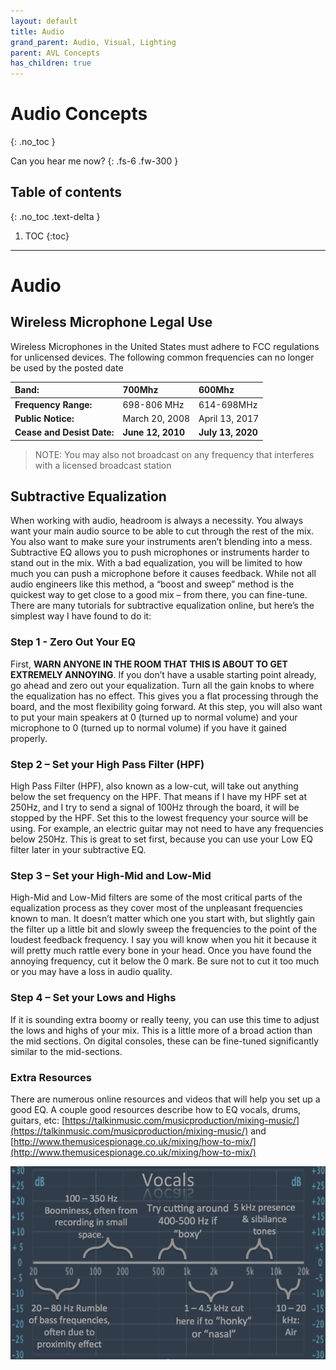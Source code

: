 ```yaml
---
layout: default
title: Audio
grand_parent: Audio, Visual, Lighting
parent: AVL Concepts
has_children: true
---
```

# Audio Concepts
{: .no_toc }

Can you hear me now?
{: .fs-6 .fw-300 }

## Table of contents
{: .no_toc .text-delta }

1. TOC
{:toc}

---
# Audio

## Wireless Microphone Legal Use

Wireless Microphones in the United States must adhere to FCC regulations for unlicensed devices. The following common frequencies can no longer be used by the posted date

| **Band:** | 700Mhz | 600Mhz |
| :--- | :--- | :--- |
| **Frequency Range:** | 698-806 MHz | 614-698MHz |
| **Public Notice:** | March 20, 2008 | April 13, 2017 |
| **Cease and Desist Date:** | **June 12, 2010** | **July 13, 2020** |

> NOTE: You may also not broadcast on any frequency that interferes with a licensed broadcast station

## Subtractive Equalization

When working with audio, headroom is always a necessity. You always want your main audio source to be able to cut through the rest of the mix. You also want to make sure your instruments aren’t blending into a mess. Subtractive EQ allows you to push microphones or instruments harder to stand out in the mix. With a bad equalization, you will be limited to how much you can push a microphone before it causes feedback. While not all audio engineers like this method, a “boost and sweep” method is the quickest way to get close to a good mix – from there, you can fine-tune. There are many tutorials for subtractive equalization online, but here’s the simplest way I have found to do it:

### **Step 1 - Zero Out Your EQ**

First, **WARN ANYONE IN THE ROOM THAT THIS IS ABOUT TO GET EXTREMELY ANNOYING**. If you don’t have a usable starting point already, go ahead and zero out your equalization. Turn all the gain knobs to where the equalization has no effect. This gives you a flat processing through the board, and the most flexibility going forward. At this step, you will also want to put your main speakers at 0 \(turned up to normal volume\) and your microphone to 0 \(turned up to normal volume\) if you have it gained properly.

### **Step 2 – Set your High Pass Filter \(HPF\)**

High Pass Filter \(HPF\), also known as a low-cut, will take out anything below the set frequency on the HPF. That means if I have my HPF set at 250Hz, and I try to send a signal of 100Hz through the board, it will be stopped by the HPF. Set this to the lowest frequency your source will be using. For example, an electric guitar may not need to have any frequencies below 250Hz. This is great to set first, because you can use your Low EQ filter later in your subtractive EQ.

### **Step 3 – Set your High-Mid and Low-Mid**

High-Mid and Low-Mid filters are some of the most critical parts of the equalization process as they cover most of the unpleasant frequencies known to man. It doesn’t matter which one you start with, but slightly gain the filter up a little bit and slowly sweep the frequencies to the point of the loudest feedback frequency. I say you will know when you hit it because it will pretty much rattle every bone in your head. Once you have found the annoying frequency, cut it below the 0 mark. Be sure not to cut it too much or you may have a loss in audio quality.

### **Step 4 – Set your Lows and Highs**

If it is sounding extra boomy or really teeny, you can use this time to adjust the lows and highs of your mix. This is a little more of a broad action than the mid sections. On digital consoles, these can be fine-tuned significantly similar to the mid-sections.

### **Extra Resources**

There are numerous online resources and videos that will help you set up a good EQ. A couple good resources describe how to EQ vocals, drums, guitars, etc: [https://talkinmusic.com/musicproduction/mixing-music/](https://talkinmusic.com/musicproduction/mixing-music/) and [http://www.themusicespionage.co.uk/mixing/how-to-mix/](http://www.themusicespionage.co.uk/mixing/how-to-mix/)

![](/assets/avl-equalize.png)

